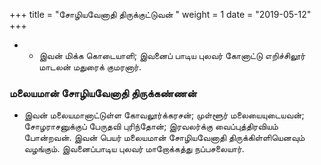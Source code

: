 ﻿+++
title = "சோழியவேனாதி திருக்குட்டுவன்  "
weight = 1
date = "2019-05-12"
+++


- -  இவன் மிக்க கொடையாளி; இவனைப் பாடிய புலவர் கோனாட்டு எறிச்சிலூர் மாடலன் மதுரைக் குமரனார். 
### மலையமான் சோழியவேனாதி திருக்கண்ணன்  
-  இவன் மலையமானாட்டுள்ள கோவலூர்க்கரசன்; முள்ளூர் மலையையுடையவன்; சோழராசனுக்குப் பேருதவி புரிந்தோன்; இரவலர்க்கு வைப்புத்திரவியம் போன்றவன். இவன் பெயர் மலையமான் சோழியவேனாதி திருக்கிள்ளியெனவும் வழங்கும். இவனைப்பாடிய புலவர் மாறோக்கத்து நப்பசலையார். 
